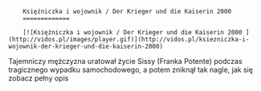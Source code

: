 
        Księżniczka i wojownik / Der Krieger und die Kaiserin 2000 
        =============
        
        [![Księżniczka i wojownik / Der Krieger und die Kaiserin 2000 ](http://vidos.pl/images/player.gif)](http://vidos.pl/ksiezniczka-i-wojownik-der-krieger-und-die-kaiserin-2000)
        
        
 Tajemniczy mężczyzna uratował życie Sissy (Franka Potente) podczas tragicznego wypadku samochodowego, a potem zniknął tak nagle, jak się zobacz pełny opis
    